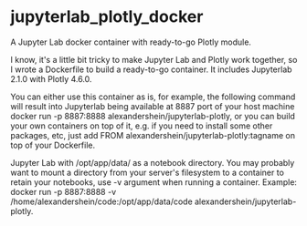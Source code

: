 # jupyterlab_plotly_docker
A Jupyter Lab docker container with ready-to-go Plotly module. 

I know, it's a little bit tricky to make Jupyter Lab and Plotly work together, so I wrote a Dockerfile to build a ready-to-go container. It includes Jupyterlab 2.1.0 with Plotly 4.6.0.

You can either use this container as is, for example, the following command will result into Jupyterlab being available at 8887 port of your host machine docker run -p 8887:8888 alexandershein/jupyterlab-plotly, or you can build your own containers on top of it, e.g. if you need to install some other packages, etc, just add FROM alexandershein/jupyterlab-plotly:tagname on top of your Dockerfile.

Jupyter Lab with /opt/app/data/ as a notebook directory. You may probably want to mount a directory from your server's filesystem to a container to retain your notebooks, use -v argument when running a container. Example: docker run -p 8887:8888 -v /home/alexandershein/code:/opt/app/data/code alexandershein/jupyterlab-plotly.
